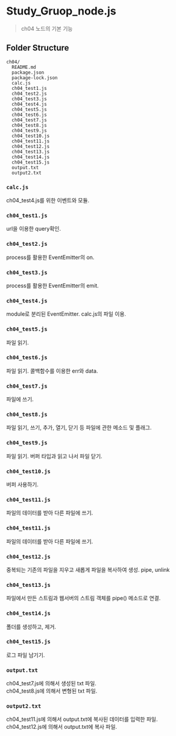 # Study_Gruop_node.js

> ch04 노드의 기본 기능

## Folder Structure

```
ch04/
  README.md
  package.json
  package-lock.json
  calc.js
  ch04_test1.js
  ch04_test2.js
  ch04_test3.js
  ch04_test4.js
  ch04_test5.js
  ch04_test6.js
  ch04_test7.js
  ch04_test8.js
  ch04_test9.js
  ch04_test10.js
  ch04_test11.js
  ch04_test12.js
  ch04_test13.js
  ch04_test14.js
  ch04_test15.js
  output.txt
  output2.txt
```

### `calc.js`
ch04_test4.js를 위한 이벤트와 모듈.

### `ch04_test1.js`
url을 이용한 query확인.

### `ch04_test2.js`
process를 활용한 EventEmitter의 on.

### `ch04_test3.js`
process를 활용한 EventEmitter의 emit.

### `ch04_test4.js`
module로 분리된 EventEmitter. calc.js의 파일 이용.

### `ch04_test5.js`
파일 읽기.

### `ch04_test6.js`
파일 읽기. 콜백함수를 이용한 err와 data.

### `ch04_test7.js`
파일에 쓰기.

### `ch04_test8.js`
파일 읽기, 쓰기, 추가, 열기, 닫기 등 파일에 관한 메소드 및 플래그.

### `ch04_test9.js`
파일 읽기. 버퍼 타입과 읽고 나서 파일 닫기.

### `ch04_test10.js`
버퍼 사용하기.

### `ch04_test11.js`
파일의 데이터를 받아 다른 파일에 쓰기.

### `ch04_test11.js`
파일의 데이터를 받아 다른 파일에 쓰기.

### `ch04_test12.js`
중복되는 기존의 파일을 지우고 새롭게 파일을 복사하여 생성. pipe, unlink

### `ch04_test13.js`
파일에서 만든 스트림과 웹서버의 스트림 객체를 pipe() 메소드로 연결.

### `ch04_test14.js`
폴더를 생성하고, 제거.

### `ch04_test15.js`
로그 파일 남기기.

### `output.txt`
ch04_test7.js에 의해서 생성된 txt 파일.<br>
ch04_test8.js에 의해서 변형된 txt 파일.

### `output2.txt`
ch04_test11.js에 의해서 output.txt에 복사된 데이터를 입력한 파일.<br>
ch04_test12.js에 의해서 output.txt에 복사 파일.